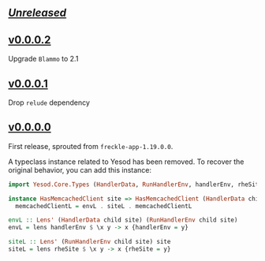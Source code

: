 ## [_Unreleased_](https://github.com/freckle/freckle-app/compare/freckle-memcached-v0.0.0.2...main)

## [v0.0.0.2](https://github.com/freckle/freckle-app/compare/freckle-memcached-v0.0.0.1...freckle-memcached-v0.0.0.2)

Upgrade `Blammo` to 2.1

## [v0.0.0.1](https://github.com/freckle/freckle-app/compare/freckle-memcached-v0.0.0.0...freckle-memcached-v0.0.0.1)

Drop `relude` dependency

## [v0.0.0.0](https://github.com/freckle/freckle-app/tree/freckle-memcached-v0.0.0.0/freckle-memcached)

First release, sprouted from `freckle-app-1.19.0.0`.

A typeclass instance related to Yesod has been removed. To recover the original behavior,
you can add this instance:

```haskell
import Yesod.Core.Types (HandlerData, RunHandlerEnv, handlerEnv, rheSite)

instance HasMemcachedClient site => HasMemcachedClient (HandlerData child site) where
  memcachedClientL = envL . siteL . memcachedClientL

envL :: Lens' (HandlerData child site) (RunHandlerEnv child site)
envL = lens handlerEnv $ \x y -> x {handlerEnv = y}

siteL :: Lens' (RunHandlerEnv child site) site
siteL = lens rheSite $ \x y -> x {rheSite = y}
```
